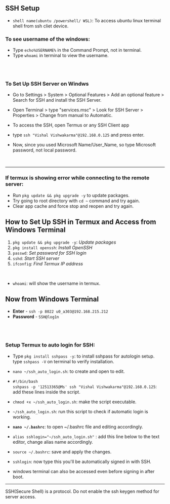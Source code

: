 
## SSH Setup
- `shell name(ubuntu /powershell/ WSL)`: To access ubuntu linux terminal shell from ssh cliet device.



### To see username of the windows:
- Type  `echo%USERNAME%` in the Command Prompt, not in terminal.
- Type `whoami` in terminal to view the username.

<br>
<br>

### To Set Up SSH Server on Windws
- Go to Settings > System > Optional Features > Add an optional feature > Search for SSH and install the SSH Server.
- Open Terminal > type "services.msc" > Look for SSH Server > Properties > Change from manual to Automatic.

- To access the SSH, open Termus or any SSH Client app
- type `ssh "Vishal Vishwakarma"@192.168.0.125` and press enter.
- Now, since you used Microsoft Name/User_Name, so type Microsoft password, not local password.

<br>

---
### If termux is showing error while connecting to the remote server:
- Run `pkg update && pkg upgrade -y` to update packages.
- Try going to root directory with `cd ~` command and try again.
- Clear app cache and force stop and reopen and try again.


 ## How to Set Up SSH in Termux and Access from Windows Terminal
 1. `pkg update && pkg upgrade -y`: _Update packages_
 2. `pkg install openssh`: _Install OpenSSH_
 3. `passwd`: _Set password for SSH login_
 4. `sshd`: _Start SSH server_
 5. `ifconfig`: _Find Termux IP address_
<br>

- `whoami`: will show the username in termux.

## Now from Windows Terminal
- **Enter** - `ssh -p 8022 u0_a303@192.168.215.212`
- **Password** - `SSH@log1n`

<br>
<br>

### Setup Termux to auto login for SSH:
- Type `pkg install sshpass -y`: to install sshpass for autologin setup. type `sshpass -V` on terminal to verify installation.
- `nano ~/ssh_auto_login.sh`: to create and open to edit.
- `#!/bin/bash` <br>
`sshpass -p '12513365@Ms' ssh "Vishal Vishwakarma"@192.168.0.125`: add these lines inside the script.
- `chmod +x ~/ssh_auto_login.sh`: make the script executable.
- `~/ssh_auto_login.sh`: run this script to check if automatic login is working.

- **`nano ~/.bashrc`**: to open ~/.bashrc file and editing accordingly.
- `alias sshlogin="~/ssh_auto_login.sh"` : add this line below to the text editor, change alias name accordingly.
- `source ~/.bashrc`: save and apply the changes.
- `sshlogin`: now type this you'll be automatically signed in with SSH. 


- windows terminal can also be accessed even before signing in after boot.

---

SSH(Secure Shell) is a protocol. Do not enable the ssh keygen method for server access.


